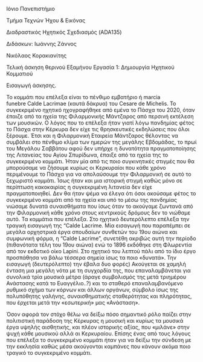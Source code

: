 Ιόνιο Πανεπιστήμιο

Τμήμα Τεχνών Ήχου & Εικόνας

Διαδραστικός Ηχητικός Σχεδιασμός (ADA135)

Διδάσκων: Ιωάννης Ζάννος

Νικόλαος Κορακιανίτης

Τελική άσκηση θερινού Εξαμήνου Εργασία 1: Δημιουργία Ηχητικού Κομματιού

Εισαγωγή άσκησης.

Το κομμάτι που επέλεξα είναι το πένθιμο εμβατήριο ή marcia funebre Calde
Lacrimae (καυτά δάκρυα) του Cesare de Michelis. Το συγκεκριμένο ηχητικό
ηχογραφήθηκε από εμένα το Πάσχα του 2020, όταν έπαιζε από τα ηχεία της
Φιλαρμονικής Μάντζαρος από περσινή εκτέλεση των μουσικών. Ο λόγος που το
επέλεξα ήταν γιατί λόγω πανδημίας φέτος το Πάσχα στην Κέρκυρα δεν είχε
τις θρησκευτικές εκδηλώσεις που όλοι ξέρουμε. Έτσι και η Φιλαρμονική
Εταιρεία Μάντζαρος θέλοντας να συμβάλει στο πένθιμο κλίμα των ημερών της
μεγάλης Εβδομάδας, το πρωί του Μεγάλου Σαββάτου αφού δεν υπήρχε η
δυνατότητα πραγματοποίησης της Λιτανείας του Αγίου Σπυρίδωνα, έπαιξε από
τα ηχεία της το συγκεκριμένο κομμάτι. Ήταν μία από τις ποιο συγκινητικές
στιγμές που θα μπορούσαμε να ζήσουμε κυρίως οι Κερκυραίοι που κάθε χρόνο
περιμένουμε το Πάσχα για να απολαύσουμε την Φιλαρμονική σε αυτό το
ξεχωριστό κομμάτι. Ίσως ήταν και μια ιστορική στιγμή καθώς μόνο σε
περίπτωση κακοκαιρίας η συγκεκριμένη λιτανεία δεν είχε πραγματοποιηθεί.
Δεν θα ήταν ψέμα να έλεγα ότι όσοι ακούσαμε φέτος το συγκεκριμένο
κομμάτι από τα ηχεία και υπό το μέσω της πανδημίας νιώσαμε δυνατά
συναισθήματα που ίσως όταν το ακούγαμε ζωντανά από την Φιλαρμονική κάθε
χρόνο στους κεντρικούς δρόμους δεν το νιώθαμε αυτό. Τα κομμάτια που
επέλεξα. Στο ηχητικό δευτερόλεπτο επέλεξα την τραγική εισαγωγή της
“Calde Lacrime. Μία εισαγωγή που παραπέμπει σε μεγάλα ορχηστρικά έργα
σπουδαίων συνθετών του 19ου αιώνα και συμφωνική φόρμα, η “Calde
Lacrime”, συνετέθη ακριβώς αυτή την περίοδο (πιθανότατα τέλη του 19ου
αιώνα) ενώ το 1896 εκδόθηκε στη Φλωρεντία από τον εκδοτικό οίκο Lapini.
Στο ηχητικό του λεπτού πάλι από το ίδιο έργο προσπάθησα να βάλω τέσσερα
σημεία ίσως τα ποιο «δυνατά». Την εισαγωγή (δευτερόλεπτο) την έβαλα δυο
φορές) Ακούγεται σε χαμηλή ένταση μια μεγάλη νότα με τη συγχορδία της,
που επαναλαμβάνεται για συνολικά τρία μουσικά μέτρα (άραγε συμβολισμός
της μετά τριημέρου Ανάστασης κατά το Ευαγγέλιο..?) και το σταθερό
επαναλαμβανόμενο ρυθμικό σχήμα των κόρνων και άλλων οργάνων, σύμβολο
ίσως της πολυπόθητης γαλήνης, συναισθηματικής σταθερότητας και
πληρότητας, που έρχεται μετά την «εσωτερική» μας «Ανάσταση».

Όσον αφορά τον στόχο θέλω να δείξω πόσο σημαντικό ρόλο παίζει στην
πολιτιστική παράδοση της Κέρκυρας η μουσική και κυρίως τα μουσικά έργα
υψηλής αισθητικής, και πλέον ιστορικής αξίας, που «μιλάνε» στην ψυχή
κάθε μουσικού αλλά αι Κερκυραίου. Επίσης ένας από τους λόγους που
επέλεξα το συγκεκριμένο κομμάτι ήταν για να δείξω την σύνδεση με την
εκκλησία καθώς μέσα ακούγονται καμπάνες που κάνουν ακόμα ποιο τραγικό το
συγκεκριμένο κομμάτι.
